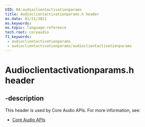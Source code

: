 ```yaml
---
UID: NA:audioclientactivationparams
title: Audioclientactivationparams.h header
ms.date: 01/21/2021
ms.keywords: 
ms.topic: language-reference
tech.root: coreaudio
f1_keywords:
 - audioclientactivationparams
 - audioclientactivationparams/audioclientactivationparams
---
```


# Audioclientactivationparams.h header


## -description

This header is used by Core Audio APIs. For more information, see:

- [Core Audio APIs](../_coreaudio/index.md)

